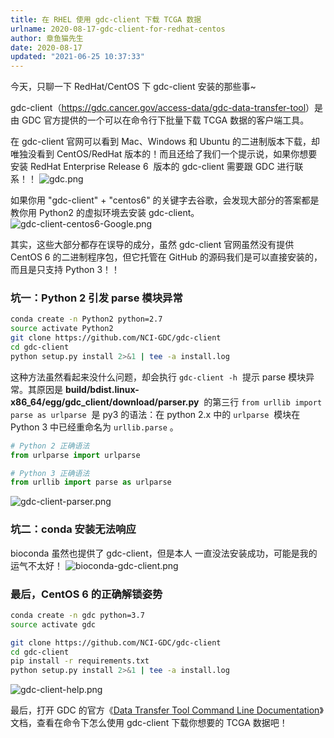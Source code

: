 ```yaml
---
title: 在 RHEL 使用 gdc-client 下载 TCGA 数据
urlname: 2020-08-17-gdc-client-for-redhat-centos
author: 章鱼猫先生
date: 2020-08-17
updated: "2021-06-25 10:37:33"
---
```


今天，只聊一下 RedHat/CentOS 下 gdc-client 安装的那些事~

gdc-client（<https://gdc.cancer.gov/access-data/gdc-data-transfer-tool>）是由 GDC 官方提供的一个可以在命令行下批量下载 TCGA 数据的客户端工具。

在 gdc-client 官网可以看到 Mac、Windows 和 Ubuntu 的二进制版本下载，却唯独没看到 CentOS/RedHat 版本的！而且还给了我们一个提示说，如果你想要安装 RedHat Enterprise Release 6  版本的 gdc-client 需要跟 GDC 进行联系！！
![gdc.png](https://shub-1251708715.cos.ap-guangzhou.myqcloud.com/elog-cookbook-img/FkbXuAPJHZiZqpBVCEwgBZ0wsYgt.png)

如果你用 "gdc-client" + "centos6" 的关键字去谷歌，会发现大部分的答案都是教你用 Python2 的虚拟环境去安装 gdc-client。
![gdc-client-centos6-Google.png](https://shub-1251708715.cos.ap-guangzhou.myqcloud.com/elog-cookbook-img/Frjz_5OxHOVj_DEDt6G_24tUvuMQ.png)

其实，这些大部分都存在误导的成分，虽然 gdc-client 官网虽然没有提供 CentOS 6 的二进制程序包，但它托管在 GitHub 的源码我们是可以直接安装的，而且是只支持 Python 3！！

### 坑一：Python 2 引发 parse 模块异常

```bash
conda create -n Python2 python=2.7
source activate Python2
git clone https://github.com/NCI-GDC/gdc-client
cd gdc-client
python setup.py install 2>&1 | tee -a install.log
```

这种方法虽然看起来没什么问题，却会执行 `gdc-client -h`  提示 parse 模块异常。其原因是 **build/bdist.linux-x86_64/egg/gdc_client/download/parser.py**  的第三行 `from urllib import parse as urlparse`  是 py3 的语法：在 python 2.x 中的 `urlparse`  模块在 Python 3 中已经重命名为 `urllib.parse` 。

```python
# Python 2 正确语法
from urlparse import urlparse

# Python 3 正确语法
from urllib import parse as urlparse
```

![gdc-client-parser.png](https://shub-1251708715.cos.ap-guangzhou.myqcloud.com/elog-cookbook-img/FlPrmE8ny-JWm3fe_bQeAEMKbjXs.png)

### 坑二：conda 安装无法响应

bioconda 虽然也提供了 gdc-client，但是本人 一直没法安装成功，可能是我的运气不太好！
![bioconda-gdc-client.png](https://shub-1251708715.cos.ap-guangzhou.myqcloud.com/elog-cookbook-img/FpoqmI7dfG3xa5xgcfP9opZ_KRIS.png)

### 最后，CentOS 6 的正确解锁姿势

```bash
conda create -n gdc python=3.7
source activate gdc

git clone https://github.com/NCI-GDC/gdc-client
cd gdc-client
pip install -r requirements.txt
python setup.py install 2>&1 | tee -a install.log
```

![gdc-client-help.png](https://shub-1251708715.cos.ap-guangzhou.myqcloud.com/elog-cookbook-img/FjrP1HvQh-x25C1FNQeZmRl8deT9.png)

最后，打开 GDC 的官方《[Data Transfer Tool Command Line Documentation](https://docs.gdc.cancer.gov/Data_Transfer_Tool/Users_Guide/Data_Download_and_Upload/)》文档，查看在命令下怎么使用 gdc-client 下载你想要的 TCGA 数据吧！
